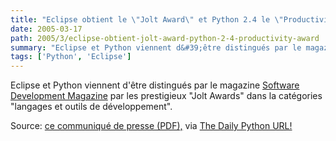 ```yaml
---
title: "Eclipse obtient le \"Jolt Award\" et Python 2.4 le \"Productivity Award\""
date: 2005-03-17
path: 2005/3/eclipse-obtient-jolt-award-python-2-4-productivity-award
summary: "Eclipse et Python viennent d&#39;être distingués par le magazine Software Development Magazine par les prestigieux \"Jolt Awards\" dans la cat&#233;gories \"langages et outils de d&#233;veloppement\"."
tags: ['Python', 'Eclipse']
---
```


Eclipse et Python viennent d&#39;être distingués par le magazine <a href="http://www.sdmagazine.com/">Software Development Magazine</a> par les 
prestigieux "Jolt Awards" dans la cat&#233;gories "langages et outils de 
d&#233;veloppement".

Source: <a href="http://www.sdmagazine.com/pressroom/jolt_winners_2005.pdf">ce
communiqu&#233; de presse (PDF),</a> via <a href="http://www.pythonware.com/daily/">The Daily Python URL!</a> 


